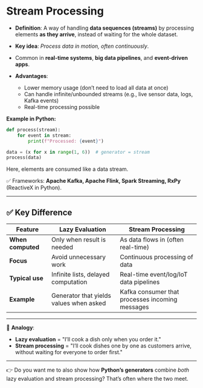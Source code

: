 # Stream Processing

* **Definition**: A way of handling **data sequences (streams)** by processing elements **as they arrive**, instead of waiting for the whole dataset.
* **Key idea**: *Process data in motion, often continuously*.
* Common in **real-time systems**, **big data pipelines**, and **event-driven apps**.
* **Advantages**:

  * Lower memory usage (don’t need to load all data at once)
  * Can handle infinite/unbounded streams (e.g., live sensor data, logs, Kafka events)
  * Real-time processing possible

**Example in Python:**

```python
def process(stream):
    for event in stream:
        print(f"Processed: {event}")

data = (x for x in range(1, 6))  # generator = stream
process(data)
```

Here, elements are consumed like a data stream.

✅ Frameworks: **Apache Kafka, Apache Flink, Spark Streaming, RxPy** (ReactiveX in Python).

---

## ✅ Key Difference

| Feature           | Lazy Evaluation                         | Stream Processing                               |
| ----------------- | --------------------------------------- | ----------------------------------------------- |
| **When computed** | Only when result is needed              | As data flows in (often real-time)              |
| **Focus**         | Avoid unnecessary work                  | Continuous processing of data                   |
| **Typical use**   | Infinite lists, delayed computation     | Real-time event/log/IoT data pipelines          |
| **Example**       | Generator that yields values when asked | Kafka consumer that processes incoming messages |

---

🔎 **Analogy**:

* **Lazy evaluation** = "I’ll cook a dish only when you order it."
* **Stream processing** = "I’ll cook dishes one by one as customers arrive, without waiting for everyone to order first."

---

👉 Do you want me to also show how **Python’s generators** combine *both* lazy evaluation and stream processing? That’s often where the two meet.
